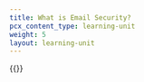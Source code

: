 ```yaml
---
title: What is Email Security?
pcx_content_type: learning-unit
weight: 5
layout: learning-unit
---
```


{{<render file="_email-security-description" productFolder="email-security">}}
